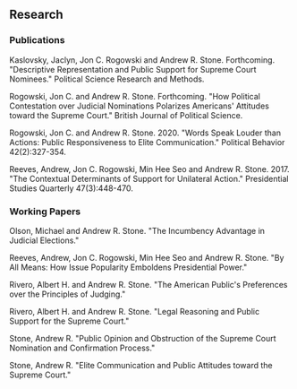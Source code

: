 ## Research

### Publications

Kaslovsky, Jaclyn, Jon C. Rogowski and Andrew R. Stone. Forthcoming. "Descriptive Representation and Public Support for Supreme Court Nominees." Political Science Research and Methods. 

Rogowski, Jon C. and Andrew R. Stone. Forthcoming. "How Political Contestation over Judicial Nominations Polarizes Americans' Attitudes toward the Supreme Court." British Journal of Political Science. 

Rogowski, Jon C. and Andrew R. Stone. 2020. "Words Speak Louder than Actions: Public Responsiveness to Elite Communication." Political Behavior 42(2):327-354. 

Reeves, Andrew, Jon C. Rogowski, Min Hee Seo and Andrew R. Stone. 2017. "The Contextual Determinants of Support for Unilateral Action." Presidential Studies Quarterly 47(3):448-470.

### Working Papers

Olson, Michael and Andrew R. Stone. "The Incumbency Advantage in Judicial Elections."

Reeves, Andrew, Jon C. Rogowski, Min Hee Seo and Andrew R. Stone. "By All Means: How Issue Popularity Emboldens Presidential Power."

Rivero, Albert H. and Andrew R. Stone. "The American Public's Preferences over the Principles of Judging."

Rivero, Albert H. and Andrew R. Stone. "Legal Reasoning and Public Support for the Supreme Court."

Stone, Andrew R. "Public Opinion and Obstruction of the Supreme Court Nomination and Confirmation Process."

Stone, Andrew R. "Elite Communication and Public Attitudes toward the Supreme Court." 
